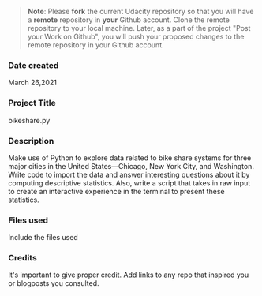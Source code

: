 >**Note**: Please **fork** the current Udacity repository so that you will have a **remote** repository in **your** Github account. Clone the remote repository to your local machine. Later, as a part of the project "Post your Work on Github", you will push your proposed changes to the remote repository in your Github account.

### Date created
March 26,2021

### Project Title
bikeshare.py

### Description
Make use of Python to explore data related to bike share systems for three major cities in the United States—Chicago, New York City, and Washington. Write code to import the data and answer interesting questions about it by computing descriptive statistics. Also, write a script that takes in raw input to create an interactive experience in the terminal to present these statistics.

### Files used
Include the files used

### Credits
It's important to give proper credit. Add links to any repo that inspired you or blogposts you consulted.

